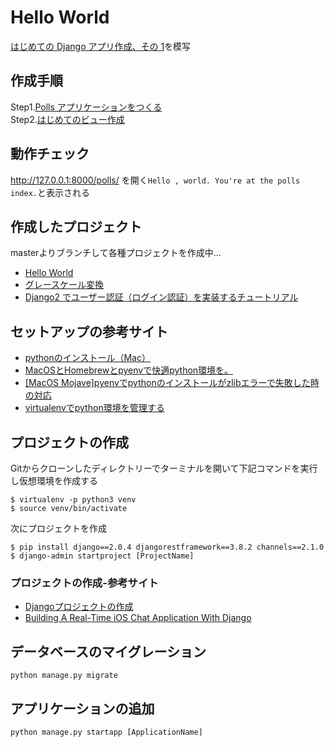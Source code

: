 # Hello World
[はじめての Django アプリ作成、その 1](https://docs.djangoproject.com/ja/2.0/intro/tutorial01/)を模写

## 作成手順
Step1.[Polls アプリケーションをつくる](https://docs.djangoproject.com/ja/2.0/intro/tutorial01/#creating-the-polls-app)  
Step2.[はじめてのビュー作成](https://docs.djangoproject.com/ja/2.0/intro/tutorial01/#write-your-first-view)

## 動作チェック

http://127.0.0.1:8000/polls/ を開く`Hello , world. You're at the polls index.`と表示される

## 作成したプロジェクト

masterよりブランチして各種プロジェクトを作成中...

* [Hello World](https://github.com/FromF/DjangoFirstPrj/tree/HelloWorld)
* [グレースケール変換](https://github.com/FromF/DjangoFirstPrj/tree/GrayScale)
* [Django2 でユーザー認証（ログイン認証）を実装するチュートリアル](https://github.com/FromF/DjangoFirstPrj/tree/PostTutorial)

## セットアップの参考サイト

* [pythonのインストール（Mac）](https://qiita.com/okhrn/items/935cf187aec5cf144558)
* [MacOSとHomebrewとpyenvで快適python環境を。](https://qiita.com/crankcube@github/items/15f06b32ec56736fc43a)
* [[MacOS Mojave]pyenvでpythonのインストールがzlibエラーで失敗した時の対応](https://qiita.com/zreactor/items/c3fd04417e0d61af0afe)
* [virtualenvでpython環境を管理する](https://qiita.com/caad1229/items/325ca5c8ad198b0ebce7)

## プロジェクトの作成

Gitからクローンしたディレクトリーでターミナルを開いて下記コマンドを実行し仮想環境を作成する

```
$ virtualenv -p python3 venv
$ source venv/bin/activate
```

次にプロジェクトを作成
```
$ pip install django==2.0.4 djangorestframework==3.8.2 channels==2.1.0
$ django-admin startproject [ProjectName]
```

### プロジェクトの作成-参考サイト
* [Djangoプロジェクトの作成](https://www.python-izm.com/web/django/django_project/)
* [Building A Real-Time iOS Chat Application With Django](http://lucasjackson.io/realtime-ios-chat-with-django/)

## データベースのマイグレーション

```
python manage.py migrate
```

## アプリケーションの追加

```
python manage.py startapp [ApplicationName]
```
